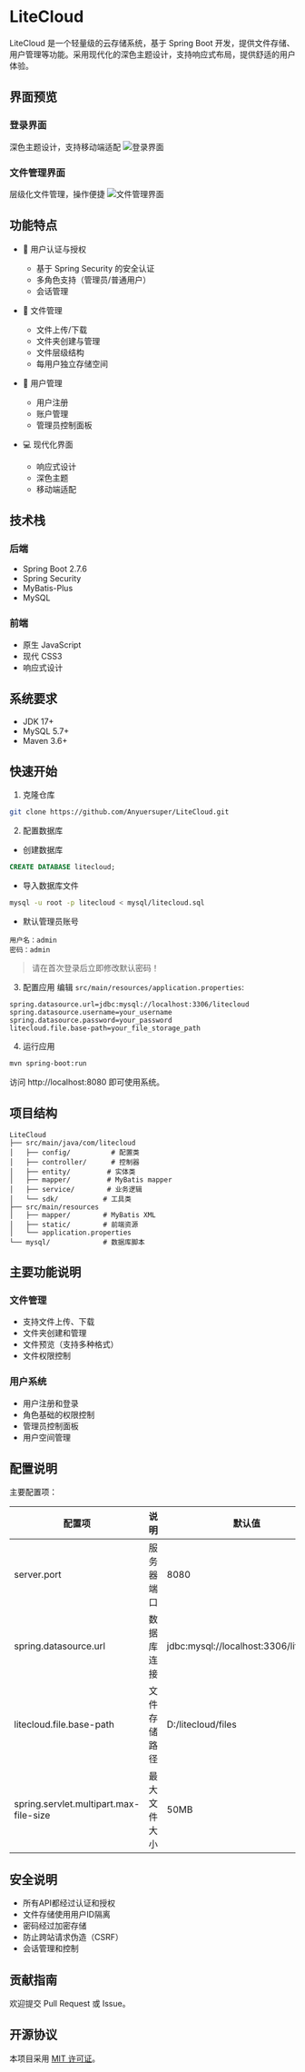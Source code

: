 # LiteCloud

LiteCloud 是一个轻量级的云存储系统，基于 Spring Boot 开发，提供文件存储、用户管理等功能。采用现代化的深色主题设计，支持响应式布局，提供舒适的用户体验。

## 界面预览

### 登录界面
深色主题设计，支持移动端适配
![登录界面](https://github.com/user-attachments/assets/f9594f85-eb07-4b7b-9fb8-1ab2cc4d27d9)

### 文件管理界面
层级化文件管理，操作便捷
![文件管理界面](https://github.com/user-attachments/assets/e5b55b0e-6974-49d5-b9c9-92b8eef8d890)

## 功能特点

- 🔐 用户认证与授权
  - 基于 Spring Security 的安全认证
  - 多角色支持（管理员/普通用户）
  - 会话管理

- 📂 文件管理
  - 文件上传/下载
  - 文件夹创建与管理
  - 文件层级结构
  - 每用户独立存储空间

- 👥 用户管理
  - 用户注册
  - 账户管理
  - 管理员控制面板

- 💻 现代化界面
  - 响应式设计
  - 深色主题
  - 移动端适配

## 技术栈

### 后端
- Spring Boot 2.7.6
- Spring Security
- MyBatis-Plus
- MySQL

### 前端
- 原生 JavaScript
- 现代 CSS3
- 响应式设计

## 系统要求

- JDK 17+
- MySQL 5.7+
- Maven 3.6+

## 快速开始

1. 克隆仓库
```bash
git clone https://github.com/Anyuersuper/LiteCloud.git
```

2. 配置数据库
- 创建数据库
```sql
CREATE DATABASE litecloud;
```
- 导入数据库文件
```bash
mysql -u root -p litecloud < mysql/litecloud.sql
```
- 默认管理员账号
```
用户名：admin
密码：admin
```
> 请在首次登录后立即修改默认密码！

3. 配置应用
编辑 `src/main/resources/application.properties`:
```properties
spring.datasource.url=jdbc:mysql://localhost:3306/litecloud
spring.datasource.username=your_username
spring.datasource.password=your_password
litecloud.file.base-path=your_file_storage_path
```

4. 运行应用
```bash
mvn spring-boot:run
```

访问 http://localhost:8080 即可使用系统。

## 项目结构

```
LiteCloud
├── src/main/java/com/litecloud
│   ├── config/          # 配置类
│   ├── controller/      # 控制器
│   ├── entity/         # 实体类
│   ├── mapper/         # MyBatis mapper
│   ├── service/        # 业务逻辑
│   └── sdk/           # 工具类
├── src/main/resources
│   ├── mapper/        # MyBatis XML
│   ├── static/        # 前端资源
│   └── application.properties
└── mysql/             # 数据库脚本
```

## 主要功能说明

### 文件管理
- 支持文件上传、下载
- 文件夹创建和管理
- 文件预览（支持多种格式）
- 文件权限控制

### 用户系统
- 用户注册和登录
- 角色基础的权限控制
- 管理员控制面板
- 用户空间管理

## 配置说明

主要配置项：

| 配置项 | 说明 | 默认值 |
|--------|------|--------|
| server.port | 服务器端口 | 8080 |
| spring.datasource.url | 数据库连接 | jdbc:mysql://localhost:3306/litecloud |
| litecloud.file.base-path | 文件存储路径 | D:/litecloud/files |
| spring.servlet.multipart.max-file-size | 最大文件大小 | 50MB |

## 安全说明

- 所有API都经过认证和授权
- 文件存储使用用户ID隔离
- 密码经过加密存储
- 防止跨站请求伪造（CSRF）
- 会话管理和控制

## 贡献指南

欢迎提交 Pull Request 或 Issue。

## 开源协议

本项目采用 [MIT 许可证](LICENSE)。




